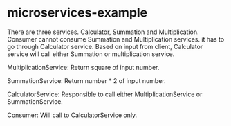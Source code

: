 # microservices-example
There are three services. Calculator, Summation and Multiplication. Consumer cannot consume Summation and Multiplication services. it has to go through Calculator service. Based on input from client, Calculator service will call either Summation or multiplication service.

MultiplicationService: Return square of input number. 

SummationService: Return number * 2 of input number.

CalculatorService: Responsible to call either MultiplicationService or SummationService.

Consumer: Will call to CalculatorService only.


